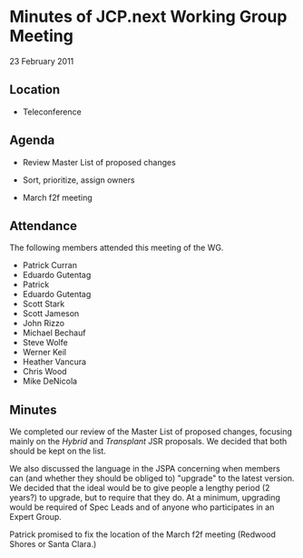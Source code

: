 # Minutes of JCP.next Working Group Meeting  
23 February 2011

## Location

*   Teleconference

## **Agenda**

*   Review Master List of proposed changes

*   Sort, prioritize, assign owners

*   March f2f meeting

## Attendance

The following members attended this meeting of the WG.

*   Patrick Curran
*   Eduardo Gutentag
*   Patrick
*   Eduardo Gutentag
*   Scott Stark
*   Scott Jameson
*   John Rizzo
*   Michael Bechauf
*   Steve Wolfe
*   Werner Keil
*   Heather Vancura
*   Chris Wood
*   Mike DeNicola  

## Minutes

We completed our review of the Master List of proposed changes, focusing mainly on the _Hybrid_ and _Transplant_ JSR proposals. We decided that both should be kept on the list.

We also discussed the language in the JSPA concerning when members can (and whether they should be obliged to) "upgrade" to the latest version. We decided that the ideal would be to give people a lengthy period (2 years?) to upgrade, but to require that they do. At a minimum, upgrading would be required of Spec Leads and of anyone who participates in an Expert Group.

Patrick promised to fix the location of the March f2f meeting (Redwood Shores or Santa Clara.)